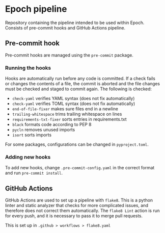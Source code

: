 # Epoch pipeline

Repository containing the pipeline intended to be used within Epoch.
Consists of pre-commit hooks and GitHub Actions pipeline.

## Pre-commit hook
Pre-commit hooks are managed using the `pre-commit` package.

### Running the hooks
Hooks are automatically run before any code is committed.
If a check fails or changes the contents of a file, the commit is aborted and the file changes must be checked and staged to commit again.
The following is checked:
- `check-yaml` verifies YAML syntax (does not fix automatically)
- `check-yaml` verifies TOML syntax (does not fix automatically)
- `end-of-file-fixer` makes sure files end in a newline
- `trailing-whitespace` trims trailing whitespace on lines
- `requirements-txt-fixer` sorts entries in requirements.txt
- `black` formats code according to PEP 8
- `pycln` removes unused imports
- `isort` sorts imports

For some packages, configurations can be changed in `pyproject.toml`.

### Adding new hooks
To add new hooks, change `.pre-commit-config.yaml` in the correct format and run `pre-commit install`.

## GitHub Actions
GitHub Actions are used to set up a pipeline with `flake8`. This is a python linter and static analyzer that checks for more complicated issues, and therefore does not correct them automatically.
The `flake8 Lint` action is run for every push, and it is necessary to pass it to merge pull requests.

This is set up in `.github > workflows > flake8.yaml`

